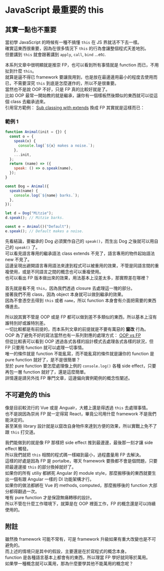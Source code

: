 # JavaScript 最重要的 this

## 其實一點也不重要

當初學 JavaScript 的時候有一種不搞懂 `this` 在 JS 界就活不下去一樣。  
確實這東西很重要，因為在很多情況下 `this` 的行為會讓整個程式天差地別。  
但要講到 `this` 就會跟著講到 `apply`, `call`, `bind` ...etc.

本系列文章中很明顯就是推崇 FP，也可以看到所有事情就是 function 而已，不用扯到什麼 `this`。  
就算是逼不得已 framework 要讓我用到，也是放在最邊邊用最小的程度去使用而已，不需要深究 `this` 到底是怎麼運作的，所以不是很重要。  
當然也不是說 OOP 不好，只是 FP 真的比較好就是了。  
比如 OOP 最常一開始教的就是繼承，讓你有一個樣板然後類似的東西就可以從這個 class 去繼承過來。  
引用官方範例： [Sub classing with extends]
換成 FP 其實就是這樣而已：

### 範例 1

```js
function Animal(init = {}) {
  const o = {
    speak(x) {
      console.log(`${x} makes a noise.`);
    },
    ...init,
  };
  return (name) => ({
    speak: () => o.speak(name),
  });
}

const Dog = Animal({
  speak(name) {
    console.log(`${name} barks.`);
  },
});

let d = Dog("Mitzie");
d.speak(); // Mitzie barks.

const e = Animal()("Default");
e.speak(); // Default makes a noise.
```

先看結論，要繼承的 Dog 必須實作自己的 `speak()`，而生出 Dog 之後就可以用自己的 `speak()` 了。  
可以看見語言專用的繼承語法 class extends 不見了，語言專用的物件起始語法 new 不見了。  
這邊呈現出避開語言專用語法來達到程式可以被重用的效果，不管是同語言間的重複使用，或是不同語言之間的概念也可以重複使用。  
也可以看出 FP 版本做出來的效果，用法基本上沒差太多，那實際差在哪裡？

首先就是看不見 `this`，因為我們透過 closure 去處理這一塊的部分。  
接著我們不用 class，因為 object 本身就可以做到繼承的效果。  
因為不會憑空去得到 `this` 或者 `name`，所以 function 本身會有介面把需要的東西傳進去。

所以說其實不管是 OOP 或是 FP 都可以做到差不多類似的東西，所以基本上沒有誰特別好或誰特別差。  
一切比較都是有前提的，而本系列文章的前提就是不要有萬惡的 **竄改** 行為。  
OOP 為了避免不好的寫法當然也有一系列對應的處理方式： [OOP vs FP]  
但從比較表可以看到 OOP 透過各式各樣的設計模式去處理各式各樣的狀況，但 FP 只要用 function 就可以處理一切事情。  
唯一的條件就是 function 不能亂寫，而不能亂寫的條件就是讓你的 function 是 pure function 就好了，是不是很簡單？  
至於 pure function 要怎麼處理像上例的 `console.log()` 各種 side effect，只要再包一層 function 就好了，還是這麼簡單。  
詳情還是請另外找 FP 專門文章，這邊偏向實例範例的概念性闡述。

## 不可避免的 this

像是目前較流行的 Vue 或是 Angualr，大體上還是得透過 `this` 去處理事情。  
也不是說因為崇尚 FP 就一定得寫 React，畢竟公司用什麼 framework 不是我們能決定的。  
甚至某些 library 設計就是以竄改自身物件來達到方便的效果，所以實戰上免不了跟 `this` 打交道。

我們能做到的就是像 FP 那樣把 side effect 推到最邊邊，最後那一刻才讓 side effect 觸發。  
所以我們就把 `this` 相關的程式碼一樣縮到最小，過程盡量用 FP 去解決。  
這樣的好處是因為 FP 是 portalbe，哪天 framework 要換都不會是個問題，只要把最邊邊接 `this` 的部分換掉就好了。  
如果你的所有 utiliy 都綁死 Angular 的 module style，那麼搬移後的東西就要生出一個有跟 Angular 一樣的 DI 功能架構才行。  
如果你的做法都綁在 Vue 的 methods, computed，那麼搬移後的 function 大部分都得翻過一次。  
唯有 pure function 才是保證無痛轉移的設計。  
所以不管在什麼工作環境下，就算是在 OOP 裡面工作，FP 的概念還是可以持續使用的。

## 附註

雖然換 framework 可能不常有，可是 framework 升級如果有重大改變也是不可避免的。  
而上述的情境只是其中的假設，主要還是在於寫程式的概念本身。  
function 是各種語言基本上都會有的東西，所以理當 FP 學好就同等於萬用。  
如果學一種概念就可以萬用，那為什麼要學其他不能萬用的概念呢？

[oop vs fp]: https://blog.cleancoder.com/uncle-bob/images/fpvsoo.jpg
[sub classing with extends]: https://developer.mozilla.org/en-US/docs/Web/JavaScript/Reference/Classes#sub_classing_with_extends
